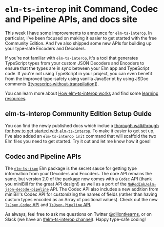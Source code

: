 # `elm-ts-interop` init Command, Codec and Pipeline APIs, and docs site

This week I have some improvements to announce for `elm-ts-interop`. In particular, I've been focused on making it easier to get started with the free Community Edition. And I've also shipped some new APIs for building up your type-safe Encoders and Decoders.

If you're not familiar with `elm-ts-interop`, it's a tool that generates TypeScript types from your custom JSON Decoders and Encoders to ensure that the types are in sync between your Elm app and TypeScript code. If you're not using TypeScript in your project, you can even benefit from the improved type-safety using vanilla JavaScript by using JSDoc comments ([[typescript-without-transpilation]]).

You can learn more about [How elm-ts-interop works](https://elm-ts-interop.com/how-it-works) and find some [learning resources](https://elm-ts-interop.com/resources).

## elm-ts-interop Community Edition Setup Guide

You can find the newly published docs which inclue a [thorough walkthrough for how to get started with `elm-ts-interop`](https://elm-ts-interop.com/setup). To make it easier to get set up, I've also added an `elm-ts-interop init` command that will scaffold the two Elm files you need to get started. Try it out and let me know how it goes!

## Codec and Pipeline APIs

The [`elm-ts-json`](https://package.elm-lang.org/packages/dillonkearns/elm-ts-json/latest/) Elm package is the secret sauce for getting type information from your Decoders and Encoders. The core API remains the same, but version 2.0 of the package now comes with a `Codec` API (thank you miniBill for the great API design!) as well as a port of the [`NoRedInk/elm-json-decode-pipeline`](https://package.elm-lang.org/packages/NoRedInk/elm-json-decode-pipeline/latest/) API. The Codec API also includes a new addition from miniBill's Codec API for customizing the names of fields (rather than having custom types encoded as an Array of positional values). Check out the new [`TsJson.Codec` API](https://package.elm-lang.org/packages/dillonkearns/elm-ts-json/latest/TsJson-Codec) and [`TsJson.Pipeline` API](https://package.elm-lang.org/packages/dillonkearns/elm-ts-json/latest/TsJson-Decode-Pipeline).

As always, feel free to ask me questions on Twitter [@dillontkearns](https://twitter.com/dillontkearns), or on Slack (we have an [#elm-ts-interop channel](https://elmlang.slack.com/archives/C01ST485YAU)). Happy type-safe coding!

[//begin]: # "Autogenerated link references for markdown compatibility"
[typescript-without-transpilation]: typescript-without-transpilation "TypeScript Without Transpilation"
[//end]: # "Autogenerated link references"
